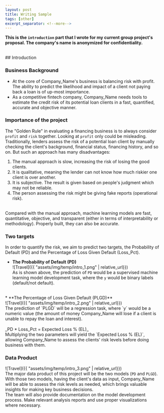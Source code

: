 ```yaml
---
layout: post
title: Writing Sample
tags: [other]
excerpt_separator: <!--more-->
---
```


**This is the `introduction` part that I wrote for my current group project's proposal. The company's name is anonymized for confidentiality.** <br>
<!--more-->
<br>
## Introduction

### Business Background
* At the core of Company_Name's business is balancing risk with profit. The ability to predict the likelihood and impact of a client not paying back a loan is of up-most importance. <br>
* As a competitive fintech company, Company_Name needs tools to estimate the credit risk of its potential loan clients in a fast, quantified, accurate and objective manner. 

### Importance of the project
The "Golden Rule" in evaluating a financing business is to always consider `profit` and `risk` together. Looking at `profit` only could be misleading.<br>
Traditionally, lenders assess the risk of a potential loan client by manually checking the client's background, financial status, financing history, and so on. But such an approach has many disadvantages:<br>
1. The manual approach is slow, increasing the risk of losing the good clients. <br>
2. It is qualitative, meaning the lender can not know how much riskier one client is over another.<br> 
3. It is subjective. The result is given based on people's judgment which may not be reliable. <br>
4. The person assessing the risk might be giving fake reports (operational risk). <br>
<br>
Compared with the manual approach, machine learning models are fast, quantitative, objective, and transparent (either in terms of interpretability or methodology). Properly built, they can also be accurate. 

### Two targets
In order to quantify the risk, we aim to predict two targets, the Probability of Default (PD) and the Percentage of Loss Given Default (Loss_Pct).<br> 
* **The Probability of Default (PD)**<br>
![Travel]({{ "assets/img/temp/intro_1.png" | relative_url}})<br>
As is shown above, the prediction of `PD` would be a supervised machine learning model development task, where the `y` would be binary labels (default/not default). <br>
<br>
* **The Percentage of Loss Given Default (PLGD)** <br>
![Travel]({{ "assets/img/temp/intro_2.png" | relative_url}})<br>
The prediction of `PLGD` will be a regression task, where `y` would be a numeric value (the amount of money Company_Name will lose if a client is unable to repay the loan and interest). <br>
<br>
_PD * Loss_Pct = Expected Loss % (EL)_<br>
Multiplying the two parameters will yield the `Expected Loss % (EL)`, allowing Company_Name to assess the clients' risk levels before doing business with them. 

### Data Product
![Travel]({{ "assets/img/temp/intro_3.png" | relative_url}})<br>
The major data product of this project will be the two models (`PD` and `PLGD`). With those two models, having the client's data as input, Company_Name will be able to assess the risk levels as needed, which brings valuable insights for making key business decisions. <br>
The team will also provide documentation on the model development process. Make relevant analysis reports and use proper visualizations where necessary. <br>
